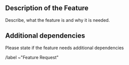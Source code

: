 ## Description of the Feature
Describe, what the feature is and why it is needed.

## Additional dependencies
Please state if the feature needs additional dependencies

/label ~"Feature Request"
